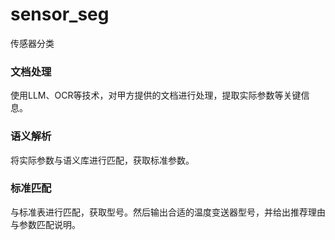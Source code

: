 # sensor_seg
传感器分类

### 文档处理
使用LLM、OCR等技术，对甲方提供的文档进行处理，提取实际参数等关键信息。

### 语义解析
将实际参数与语义库进行匹配，获取标准参数。

### 标准匹配
与标准表进行匹配，获取型号。然后输出合适的温度变送器型号，并给出推荐理由与参数匹配说明。

